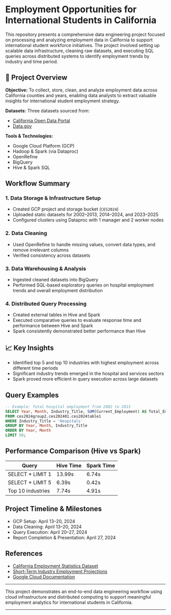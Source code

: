 # Employment Opportunities for International Students in California

This repository presents a comprehensive data engineering project focused on processing and analyzing employment data in California to support international student workforce initiatives. The project involved setting up scalable data infrastructure, cleaning raw datasets, and executing SQL queries across distributed systems to identify employment trends by industry and time period.


## 🧾 Project Overview

**Objective:**
To collect, store, clean, and analyze employment data across California counties and years, enabling data analysts to extract valuable insights for international student employment strategy.

**Datasets:**
Three datasets sourced from:

* [California Open Data Portal](https://data.ca.gov/)
* [Data.gov](https://data.gov)

**Tools & Technologies:**

* Google Cloud Platform (GCP)
* Hadoop & Spark (via Dataproc)
* OpenRefine
* BigQuery
* Hive & Spark SQL

## Workflow Summary

### 1. Data Storage & Infrastructure Setup

* Created GCP project and storage bucket (`CES2024`)
* Uploaded static datasets for 2002–2013, 2014–2024, and 2023–2025
* Configured clusters using Dataproc with 1 manager and 2 worker nodes

### 2. Data Cleaning

* Used OpenRefine to handle missing values, convert data types, and remove irrelevant columns
* Verified consistency across datasets

### 3. Data Warehousing & Analysis

* Ingested cleaned datasets into BigQuery
* Performed SQL-based exploratory queries on hospital employment trends and overall employment distribution

### 4. Distributed Query Processing

* Created external tables in Hive and Spark
* Executed comparative queries to evaluate response time and performance between Hive and Spark
* Spark consistently demonstrated better performance than Hive

## 📈 Key Insights

* Identified top 5 and top 10 industries with highest employment across different time periods
* Significant industry trends emerged in the hospital and services sectors
* Spark proved more efficient in query execution across large datasets

##  Query Examples

```sql
-- Example: Total hospital employment from 2002 to 2013
SELECT Year, Month, Industry_Title, SUM(Current_Employment) AS Total_Employment
FROM ces2024group2.ces202401.ces2024table1
WHERE Industry_Title = 'Hospitals'
GROUP BY Year, Month, Industry_Title
ORDER BY Year, Month
LIMIT 50;
```

##  Performance Comparison (Hive vs Spark)

| Query             | Hive Time | Spark Time |
| ----------------- | --------- | ---------- |
| SELECT \* LIMIT 1 | 13.99s    | 6.74s      |
| SELECT \* LIMIT 5 | 6.39s     | 0.42s      |
| Top 10 industries | 7.74s     | 4.91s      |

##  Project Timeline & Milestones

* GCP Setup: April 13–20, 2024
* Data Cleaning: April 13–20, 2024
* Query Execution: April 20–27, 2024
* Report Completion & Presentation: April 27, 2024

##  References

* [California Employment Statistics Dataset](https://data.ca.gov/dataset/current-employment-statistics-ces-2)
* [Short-Term Industry Employment Projections](https://catalog.data.gov/dataset/short-term-industry-employment-projections)
* [Google Cloud Documentation](https://cloud.google.com/gcp)

---

This project demonstrates an end-to-end data engineering workflow using cloud infrastructure and distributed computing to support meaningful employment analytics for international students in California.

---

